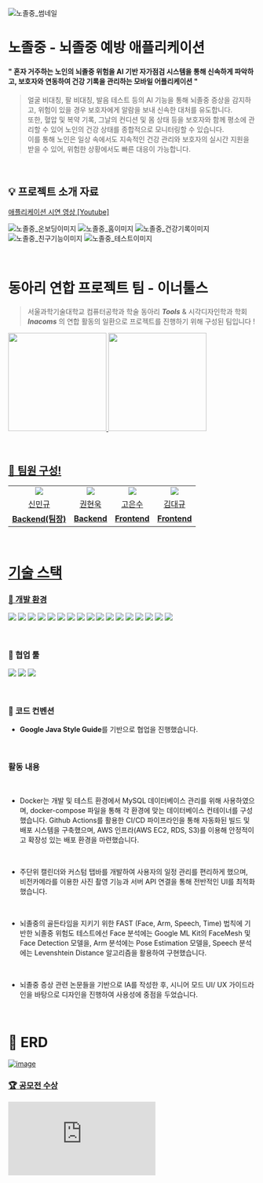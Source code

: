 ![노졸중_썸네일](https://github.com/user-attachments/assets/499d1a5c-5df0-4a63-b5b3-58024e6b0768)

# 노졸중 - 뇌졸중 예방 애플리케이션

#### " 혼자 거주하는 노인의 뇌졸중 위험을 AI 기반 자가점검 시스템을 통해 신속하게 파악하고, 보호자와 연동하여 건강 기록을 관리하는 모바일 어플리케이션 "

> 얼굴 비대칭, 팔 비대칭, 발음 테스트 등의 AI 기능을 통해 뇌졸중 증상을 감지하고, 위험이 있을 경우 보호자에게 알람을 보내 신속한 대처를 유도합니다. 
<br> 또한, 혈압 및 복약 기록, 그날의 컨디션 및 몸 상태 등을 보호자와 함께 평소에 관리할 수 있어 노인의 건강 상태를 종합적으로 모니터링할 수 있습니다. 
<br> 이를 통해 노인은 일상 속에서도 지속적인 건강 관리와 보호자의 실시간 지원을 받을 수 있어, 위험한 상황에서도 빠른 대응이 가능합니다.

<br/>

## 💡 프로젝트 소개 자료
[애플리케이션 시연 영상 [Youtube]](https://www.youtube.com/watch?v=0ctTDnwBDrI&list=PLK8dBO6wbrd9iLtOpvzSiheZkXrCa4bhV&index=1)

![노졸중_온보딩이미지](https://github.com/user-attachments/assets/6aae5c00-1e7b-47c3-b236-c4e84902283b)
![노졸중_홈이미지](https://github.com/user-attachments/assets/2d334d0b-3b62-4466-8dd3-8ad49d917927)
![노졸중_건강기록이미지](https://github.com/user-attachments/assets/a45d0d98-940f-46fb-bb21-3f87cd3a45ce)
![노졸중_친구기능이미지](https://github.com/user-attachments/assets/204eb3de-0901-4a64-a2e7-86c51fffea6c)
![노졸중_테스트이미지](https://github.com/user-attachments/assets/73c1700b-4f85-452c-aeaf-3fbe680a49b4)

</br>


# 동아리 연합 프로젝트 팀 - 이너툴스

> 서울과학기술대학교 컴퓨터공학과 학술 동아리 ***Tools*** & 시각디자인학과 학회 ***Inacoms*** 의 연합 활동의 일환으로 프로젝트를 진행하기 위해 구성된 팀입니다 !

<a href="https://www.instagram.com/seoultech_tools/?igsh=MWpnaDNpbjU2dXM4NA"><img src="https://github.com/user-attachments/assets/5d1d30d9-7653-4b55-8033-0c24840f8062"  width="200" height="200"/>
<a href="[https://www.instagram.com/seoultech_tools/?igsh=MWpnaDNpbjU2dXM4NA](https://www.instagram.com/inacoms?igsh=dTZoa3BvbXhuczhl)"><img src="https://github.com/user-attachments/assets/405c8e9a-be76-4161-9b55-c44dbb80bbfe"  width="200" height="200"/>

<br/>

## 👥 팀원 구성!

<table align="center">
  <tr align="center">
        <td>
            <img src="https://avatars.githubusercontent.com/u/98581610?v=4">
        </td>
        <td>
            <img src="https://avatars.githubusercontent.com/u/113490741?v=4"">
        </td>
        <td>
            <img src="https://avatars.githubusercontent.com/u/113167709?v=4">
        </td>
        <td>
            <img src="https://avatars.githubusercontent.com/u/136952602?v=4">
        </td>
    </tr>
    <tr align="center">
        <td><a href="https://github.com/uykm">신민규</a></td>
        <td><a href="https://github.com/woogie01">권현욱</a></td>
        <td><a href="https://github.com/skdltn210">고은수</a></td>
        <td><a href="https://github.com/KimDaegyu-Dev">김대규</a></td>
    </tr>
    <tr align="center">
        <td><B>Backend(팀장)</B></td>
        <td><B>Backend</B></td>
        <td><B>Frontend</B></td>
        <td><B>Frontend</B></td>
    </tr>
</table>

</br>

# 기술 스택

### 🍏 개발 환경

<img src="https://img.shields.io/badge/IntelliJ IDEA-ff6289?style=flat-square&logo=IntelliJ IDEA&logoColor=black&style=flat"/></a>
<img src="https://img.shields.io/badge/Java21-007396?style=flat-square&logo=Java&logoColor=white&style=flat"/></a>
<img src="https://img.shields.io/badge/Gradle-02303A?style=flat-square&logo=Gradle&logoColor=white"/></a>
<img src="https://img.shields.io/badge/Spring Boot 3.2.0-6DB33F?style=flat-square&logo=Spring&logoColor=white&style=flat"/></a>
<img src="https://img.shields.io/badge/Spring%20Data%20JPA-6DB33F?style=flat-square&logo=Spring-Data-JPA&logoColor=white"></a>
<img src="https://img.shields.io/badge/Spring Security-6DB33F?style=flat-square&logo=spring-security&logoColor=white&style=flat"/></a>
<img src="https://img.shields.io/badge/Junit-25A162?style=flat-&logo=JUnit5&logoColor=white&style=flat"/></a>
<img src="https://img.shields.io/badge/MySQL 9-4479A1?style=flat-square&logo=MySQL&logoColor=white&style=flat"/></a>
<img src="https://img.shields.io/badge/Lombok-68BC71?style=flat-square&logo=Lombok&logoColor=white"/></a>
<img src="https://img.shields.io/badge/Flyway-CC0200?style=flat-square&logo=Flyway&logoColor=white"/></a>
<img src="https://img.shields.io/badge/Docker-2496ED?style=flat-square&logo=Docker&logoColor=white"/></a>
<img src="https://img.shields.io/badge/Github Actions-2088FF?style=flat-square&logo=GithubActions&logoColor=white&style=flat"/></a>
<img src="https://img.shields.io/badge/Google ML Kit-4285F4?style=flat-square"/></a>
<img src="https://img.shields.io/badge/AWS-232F3E?style=flat-square&logo=Amazon Web Service&logoColor=white&style=flat"/></a>
<img src="https://img.shields.io/badge/Amazon S3-569A31?style=flat-square&logo=Amazon S3&logoColor=white&style=flat"/></a>
<img src="https://img.shields.io/badge/Amazon RDS-527FFF?style=flat-square&logo=Amazon RDS&logoColor=white&style=flat"/></a>
<img src="https://img.shields.io/badge/Amazon EC2-FF9900?style=flat-square&logo=Amazon EC2&logoColor=white&style=flat"/></a>

<br/>

### 🍏 협업 툴
<img src="https://img.shields.io/badge/Notion-FFFFFF?style=flat-square&logo=Notion&logoColor=black"/></a>
<img src="https://img.shields.io/badge/Github-000000?style=flat-square&logo=Github&logoColor=white&style=flat"/></a>
<img src="https://img.shields.io/badge/Swagger-85EA2D?style=flat-square&logo=Swagger&logoColor=white&style=flat"/></a>

<br/>

### 🍏 코드 컨벤션
- **Google Java Style Guide**를 기반으로 협업을 진행했습니다.

<br/>

### 활동 내용
<br/>

- Docker는 개발 및 테스트 환경에서 MySQL 데이터베이스 관리를 위해 사용하였으며, docker-compose 파일을 통해 각 환경에 맞는 데이터베이스 컨테이너를 구성했습니다. 
Github Actions를 활용한 CI/CD 파이프라인을 통해 자동화된 빌드 및 배포 시스템을 구축했으며, AWS 인프라(AWS EC2, RDS, S3)를 이용해 안정적이고 확장성 있는 배포 환경을 마련했습니다.
<br/>

- 주단위 캘린더와 커스텀 탭바를 개발하여 사용자의 일정 관리를 편리하게 했으며, 비전카메라를 이용한 사진 촬영 기능과 서버 API 연결을 통해 전반적인 UI를 최적화했습니다.
<br/>

- 뇌졸중의 골든타임을 지키기 위한 FAST (Face, Arm, Speech, Time) 법칙에 기반한 뇌졸중 위험도 테스트에선 Face 분석에는 Google ML Kit의 FaceMesh 및 Face Detection 모델을, Arm 분석에는 Pose Estimation 모델을, Speech 분석에는 Levenshtein Distance 알고리즘을 활용하여 구현했습니다.
<br/>

- 뇌졸중 증상 관련 논문들을 기반으로 IA를 작성한 후, 시니어 모드 UI/ UX 가이드라인을 바탕으로 디자인을 진행하여 사용성에 중점을 두었습니다.

</br>

# 🧾 ERD
<a href="https://www.erdcloud.com/d/oT2ZTB2d5Tevo5WjX">![image](https://github.com/user-attachments/assets/c80b5b40-74b0-42de-ae48-a7c5bf104e5f)

### 🏆 공모전 수상

![Uploading image.png…](https://www.lifein.news/news/articleView.html?idxno=18234)
